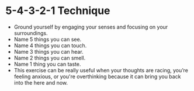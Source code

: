 # 5-4-3-2-1 Technique

* Ground yourself by engaging your senses and focusing on your surroundings.
* Name 5 things you can see.
* Name 4 things you can touch.
* Name 3 things you can hear.
* Name 2 things you can smell.
* Name 1 thing you can taste.
* This exercise can be really useful when your thoughts are racing, you’re feeling anxious, or you're overthinking because it can bring you back into the here and now.
